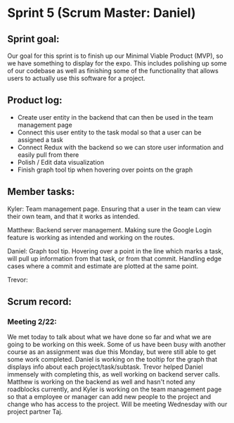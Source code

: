 # __Sprint 5__ (Scrum Master: Daniel)

## __Sprint goal:__  
Our goal for this sprint is to finish up our Minimal Viable Product (MVP), so we have something to display for the expo. This includes polishing up some of our codebase as well as
finishing some of the functionality that allows users to actually use this software for a project.

## __Product log:__ 
- Create user entity in the backend that can then be used in the team management page
- Connect this user entity to the task modal so that a user can be assigned a task
- Connect Redux with the backend so we can store user information and easily pull from there
- Polish / Edit data visualization
- Finish graph tool tip when hovering over points on the graph
## __Member tasks:__ 
Kyler: Team management page. Ensuring that a user in the team can view their own team, and that it works as intended.

Matthew: Backend server management. Making sure the Google Login feature is working as intended and working on the routes.

Daniel: Graph tool tip. Hovering over a point in the line which marks a task, will pull up information from that task, or from that commit. Handling edge cases where a commit and estimate are plotted at the same point.

Trevor: 

## __Scrum record:__ 

### Meeting 2/22:
We met today to talk about what we have done so far and what we are going to be working on this week. Some of us have been busy with another course as an assignment was due this Monday, but were still able to get some work completed. Daniel is working on the tooltip for the graph that displays info about each project/task/subtask. Trevor helped Daniel immensely with completing this, as well working on backend server calls. Matthew is working on the backend as well and hasn't noted any roadblocks currently, and Kyler is working on the team management page so that a employee or manager can add new people to the project and change who has access to the project. Will be meeting Wednesday with our project partner Taj.
